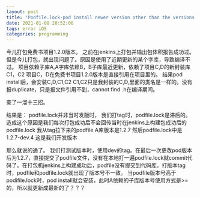 ```yaml
---
layout: post
title: "Podfile.lock-pod install newer version other than the versions in it"
date: 2021-01-08 20:52:00
tags: error iOS
categories: programming
---
```


今儿打包免费书项目1.2.0版本。
之前在jenkins上打包并输出包体积报告成功过。但是今儿打包，就出现问题了。原因是使用了近期更新的某个字库，导致编译不过。
项目依赖子库A,A字库依赖B，B子库最近更新，依赖了项目C,D的新封装库C1，C2
项目C，D在免费书项目1.2.0版本是直接引用在项目里的。
结果pod install后，会安装C,D,C1,C2
C1,C2只是我封装的C,D,里面的类名是一样的。没有报duplicate，只是报文件引用不到，cannot find .h在编译期间。

查了一溜十三招。

结果是：
podfile.lock并非当时发版时，
我们打tag时，podfile.lock是滞后的。造成这个原因是我们每次打包成功后不会回传当时在jenkins上构建包成功后的podfile.lock
我从tag拉下来的podfile A库版本是1.2.7
然后podfile.lock中是1.2.7-dev.4 这是我们开发版本

那么就说的通了。
我们打测试版本时，使用dev的tag。在最后一次更改pod版本后为1.2.7，直接提交了podfile文件，没有在本地打一遍podfile.lock就commit代码了。在打包机jenkins上构建成功后，podfile没有提交到代码库。打版本tag时，podfile和podfile.lock就出现了版本号不一致。
当podfile版本号高于podifile.lock时，pod install就会安装，此时A依赖的子库版本号使用方式是>=的，所以就更新成最新的了？？？